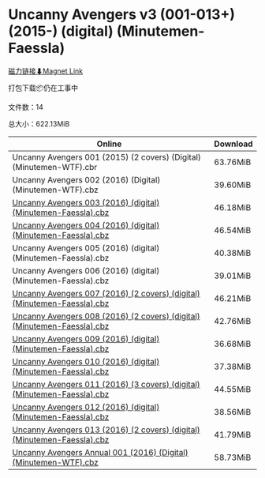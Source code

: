 # Uncanny Avengers v3 (001-013+) (2015-) (digital) (Minutemen-Faessla)

[磁力链接⬇Magnet Link](magnet:?xt=urn:btih:87b556a1dfc72341f871a0eb8e8cc01ac497d148&dn=Uncanny%20Avengers%20v3%20%28001-013%2B%29%20%282015-%29%20%28digital%29%20%28Minutemen-Faessla%29)

打包下载📦仍在工事中

文件数：14

总大小：622.13MiB

Online | Download
--- | ---
Uncanny Avengers 001 (2015) (2 covers) (Digital) (Minutemen-WTF).cbr | 63.76MiB
Uncanny Avengers 002 (2016) (Digital) (Minutemen-WTF).cbz | 39.60MiB
[Uncanny Avengers 003 (2016) (digital) (Minutemen-Faessla).cbz](https://github.com/alicewish/markdown/blob/master/comic/Uncanny-Avengers-003-2016-digital-Minutemen-Faessla-cbz.md) | 46.18MiB
[Uncanny Avengers 004 (2016) (digital) (Minutemen-Faessla).cbz](https://github.com/alicewish/markdown/blob/master/comic/Uncanny-Avengers-004-2016-digital-Minutemen-Faessla-cbz.md) | 46.54MiB
Uncanny Avengers 005 (2016) (digital) (Minutemen-Faessla).cbz | 40.38MiB
Uncanny Avengers 006 (2016) (digital) (Minutemen-Faessla).cbz | 39.01MiB
[Uncanny Avengers 007 (2016) (2 covers) (digital) (Minutemen-Faessla).cbz](https://github.com/alicewish/markdown/blob/master/comic/Uncanny-Avengers-007-2016-2-covers-digital-Minutemen-Faessla-cbz.md) | 46.21MiB
[Uncanny Avengers 008 (2016) (2 covers) (digital) (Minutemen-Faessla).cbz](https://github.com/alicewish/markdown/blob/master/comic/Uncanny-Avengers-008-2016-2-covers-digital-Minutemen-Faessla-cbz.md) | 42.76MiB
[Uncanny Avengers 009 (2016) (digital) (Minutemen-Faessla).cbz](https://github.com/alicewish/markdown/blob/master/comic/Uncanny-Avengers-009-2016-digital-Minutemen-Faessla-cbz.md) | 36.68MiB
[Uncanny Avengers 010 (2016) (digital) (Minutemen-Faessla).cbz](https://github.com/alicewish/markdown/blob/master/comic/Uncanny-Avengers-010-2016-digital-Minutemen-Faessla-cbz.md) | 37.38MiB
[Uncanny Avengers 011 (2016) (3 covers) (digital) (Minutemen-Faessla).cbz](https://github.com/alicewish/markdown/blob/master/comic/Uncanny-Avengers-011-2016-3-covers-digital-Minutemen-Faessla-cbz.md) | 44.55MiB
[Uncanny Avengers 012 (2016) (digital) (Minutemen-Faessla).cbz](https://github.com/alicewish/markdown/blob/master/comic/Uncanny-Avengers-012-2016-digital-Minutemen-Faessla-cbz.md) | 38.56MiB
[Uncanny Avengers 013 (2016) (2 covers) (digital) (Minutemen-Faessla).cbz](https://github.com/alicewish/markdown/blob/master/comic/Uncanny-Avengers-013-2016-2-covers-digital-Minutemen-Faessla-cbz.md) | 41.79MiB
[Uncanny Avengers Annual 001 (2016) (Digital) (Minutemen-WTF).cbz](https://github.com/alicewish/markdown/blob/master/comic/Uncanny-Avengers-Annual-001-2016-Digital-Minutemen-WTF-cbz.md) | 58.73MiB